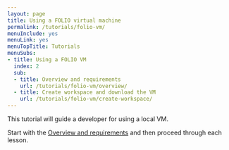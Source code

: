 ```yaml
---
layout: page
title: Using a FOLIO virtual machine
permalink: /tutorials/folio-vm/
menuInclude: yes
menuLink: yes
menuTopTitle: Tutorials
menuSubs:
- title: Using a FOLIO VM
  index: 2
  sub:
  - title: Overview and requirements
    url: /tutorials/folio-vm/overview/
  - title: Create workspace and download the VM
    url: /tutorials/folio-vm/create-workspace/
---
```


This tutorial will guide a developer for using a local VM.

Start with the [Overview and requirements](overview) and then proceed through each lesson.

